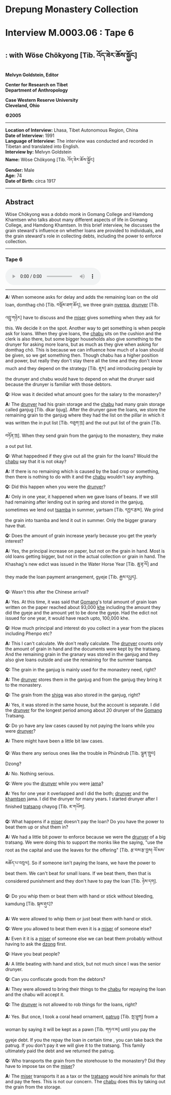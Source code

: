 # Drepung Monastery Collection  
# Interview M.0003.06 : Tape 6  
##  : with Wöse Chökyong [Tib. འོད་ཟེར་ཆོས་སྐྱོང]  
  
**Melvyn Goldstein, Editor**  

**Center for Research on Tibet**  
**Department of Anthropology**  

**Case Western Reserve University**  
**Cleveland, Ohio**  

**©2005**  

---  
**Location of Interview:** Lhasa, Tibet Autonomous Region, China  
**Date of Interview:** 1991  
**Language of Interview:** The interview was conducted and recorded in Tibetan and translated into English.  
**Interview by:** Melvyn Goldstein  
**Name:** Wöse Chökyong [Tib. འོད་ཟེར་ཆོས་སྐྱོང]  
**Gender:** Male  
**Age:** 74  
**Date of Birth:** circa 1917  
  
---  
## Abstract  

 Wöse Chökyong was a dobdo monk in Gomang College and Hamdong Khamtsen who talks about many different aspects of life in Gomang College, and Hamdong Khamtsen. In this brief interview, he discusses the grain steward's influence on whether loans are provided to individuals, and the grain steward's role in collecting debts, including the power to enforce collection.   

---  
### Tape 6  

<audio controls>
<source src="https://tile.loc.gov/storage-services/service/asian/asiantoha/M_0003_06/M_0003_06.mp3" type="audio/mp3">
Your browser does not support the audio element.
</audio>  

---

**A:**  When someone asks for delay and adds the remaining loan on the old loan, domthag chö [Tib. བསྡོམ་ཐག་ཆོད], we three grain <a href="#" data-tooltip="[tib. གཉེར་པ]** A steward or manager. In some monasteries, the nyerpa was in charge of storerooms under the authority of a higher manager called a chandzö.">nyerpa</a>, <a href="#" data-tooltip="[tib. འབྲུ་གཉེར]** A steward (nyerpa) in charge of grain.">drunyer</a> [Tib. འབྲུ་གཉེར] have to discuss and the <a href="#" data-tooltip="[tib. མི་སེར]** A term that can mean serf/bound subject as well as citizen, depending on context. For example, the miser of a lord would connote the bound subjects of that lord, whereas the miser of Tibet would connote citizens of Tibet.">miser</a> gives something when they ask for this. We decide it on the spot. Another way to get something is when people ask for loans. When they give loans, the <a href="#" data-tooltip="[tib. ཕྱག་སྦུག]** A manager (of estates and endowments) of a monastic college or monastic khamtsen.">chabu</a> sits on the cushion and the clerk is also there, but some bigger households also give something to the drunyer for asking more loans, but as much as they give when asking for domthag chö. This is because we can influence how much of a loan should be given, so we get something then. Though chabu has a higher position and power, but really they don't stay there all the time and they don't know much and they depend on the strategy [Tib. ཇུས] and introducing people by the drunyer and chabu would have to depend on what the drunyer said because the drunyer is familiar with those debtors.   

**Q:**  How was it decided what amount goes for the salary to the monastery?   

**A:**  The <a href="#" data-tooltip="[tib. འབྲུ་གཉེར]** A steward (nyerpa) in charge of grain.">drunyer</a> had his grain storage and the <a href="#" data-tooltip="[tib. ཕྱག་སྦུག]** A manager (of estates and endowments) of a monastic college or monastic khamtsen.">chabu</a> had many grain storage called ganjug [Tib. dkar bjug]. After the drunyer gave the loans, we store the remaining grain to the ganjug where they had the list on the pillar in which it was written the in put list [Tib. བཅུག་ཁྲ] and the out put list of the grain [Tib. བཏོན་ཁྲ]. When they send grain from the ganjug to the monastery, they make a out put list.   

**Q:**  What happedned if they give out all the grain for the loans? Would the <a href="#" data-tooltip="[tib. ཕྱག་སྦུག]** A manager (of estates and endowments) of a monastic college or monastic khamtsen.">chabu</a> say that it is not okay?   

**A:**  If there is no remaining which is caused by the bad crop or something, then there is nothing to do with it and the <a href="#" data-tooltip="[tib. ཕྱག་སྦུག]** A manager (of estates and endowments) of a monastic college or monastic khamtsen.">chabu</a> wouldn't say anything.   

**Q:**  Did this happen when you were the <a href="#" data-tooltip="[tib. འབྲུ་གཉེར]** A steward (nyerpa) in charge of grain.">drunyer</a>?   

**A:**  Only in one year, it happened when we gave loans of beans. If we still had remaining after lending out in spring and stored in the ganjug, sometimes we lend out <a href="#" data-tooltip="[tib. རྩམ་པ]** The traditional Tibetan staple food that consists of grain that is roasted (popped), usually in heated sand, and then ground into a flour.">tsamba</a> in summer, yartsam [Tib. དབྱར་རྩམ]. We grind the grain into tsamba and lend it out in summer. Only the bigger granary have that.   

**Q:**  Does the amount of grain increase yearly because you get the yearly interest?   

**A:**  Yes, the principal increase on paper, but not on the grain in hand. Most is old loans getting bigger, but not in the actual collection or grain in hand. The Khashag's new edict was issued in the Water Horse Year [Tib. ཆུ་རྟ་ལོ] and they made the loan payment arrangement, gyeje [Tib. རྒྱས་དཔྱད].   

**Q:**  Wasn't this after the Chinese arrival?   

**A:**  Yes. At this time, it was said that <a href="#" data-tooltip="[tib. སྒོ་མང]** One of the large colleges in Drepung Monastery.">Gomang</a>'s total amount of grain loan written on the paper reached about 93,000 <a href="#" data-tooltip="[tib. ཁལ]** A traditional volume measurement used for measuring grain in traditional Tibetan society. Sizes of this unit varied somewhat, but the official government khe (called mkhar ru or bstan dzin mkha ru) weighed about 28-31 pounds for barley. It was used to convey the size of fields. For example, a field said to be 10 khe in size meant that 10 khe of seed could be sown on that field.">khe</a> including the amount they did the gyeje and the amount yet to be done the gyeje. Had the edict not issued for one year, it would have reach upto, 100,000 khe.   

**Q:**  How much principal and interest do you collect in a year from the places including Phenpo etc?   

**A:**  This I can't calculate. We don't really calculate. The <a href="#" data-tooltip="[tib. འབྲུ་གཉེར]** A steward (nyerpa) in charge of grain.">drunyer</a> counts only the amount of grain in hand and the documents were kept by the tratsang. And the remaining grain in the granary was stored in the ganjug and they also give loans outside and use the remaining for the summer tsampa.   

**Q:**  The grain in the ganjug is mainly used for the monastery need, right?   

**A:**  The <a href="#" data-tooltip="[tib. འབྲུ་གཉེར]** A steward (nyerpa) in charge of grain.">drunyer</a> stores them in the ganjug and from the ganjug they bring it to the monastery.   

**Q:**  The grain from the <a href="#" data-tooltip="[tib. གཞིས་ཀ]** A manorial estate.">shiga</a> was also stored in the ganjug, right?   

**A:**  Yes, it was stored in the same house, but the account is separate. I did the <a href="#" data-tooltip="[tib. འབྲུ་གཉེར]** A steward (nyerpa) in charge of grain.">drunyer</a> for the longest period among about 20 drunyer of the <a href="#" data-tooltip="[tib. སྒོ་མང]** One of the large colleges in Drepung Monastery.">Gomang</a> Tratsang.   

**Q:**  Do yo have any law cases caused by not paying the loans while you were <a href="#" data-tooltip="[tib. འབྲུ་གཉེར]** A steward (nyerpa) in charge of grain.">drunyer</a>?   

**A:**  There might have been a little bit law cases.   

**Q:**  Was there any serious ones like the trouble in Phündrub [Tib. ལྷུན་གྲུབ] Dzong?   

**A:**  No. Nothing serious.   

**Q:**  Were you the <a href="#" data-tooltip="[tib. འབྲུ་གཉེར]** A steward (nyerpa) in charge of grain.">drunyer</a> while you were <a href="#" data-tooltip="[tib. ཇ་མ]** The monk(s) in charge of a monastery&#x27;s kitchen.">jama</a>?   

**A:**  Yes for one year it overlapped and I did the both; <a href="#" data-tooltip="[tib. འབྲུ་གཉེར]** A steward (nyerpa) in charge of grain.">drunyer</a> and the <a href="#" data-tooltip="[tib. ཁང་ཚན]** A monastic residential unit in which monks from specific geographic areas lived. These were corporate entities with property and internal officials. Some large khamtsen had smaller subordinate units called mi tshan. Khamtsen were part of tratsang (colleges). For example, Hamdong Khamtsen was part of Gomang College in Drepung Monastery.">khamtsen</a> jama. I did the drunyer for many years. I started drunyer after I finished <a href="#" data-tooltip="[tib. གྲྭ་ཚང]** A &quot;college&quot; within a monastery, for example, in Drepung Monastery there were four main tratsang: Gomang, Loseling, Deyang and Ngagpa. These tratsang were property owning corporate entities and included monks who were organized into residential dormitories called Khamtsen.">tratsang</a> chayog [Tib. ཇ་གཡོག].   

**Q:**  What happens if a <a href="#" data-tooltip="[tib. མི་སེར]** A term that can mean serf/bound subject as well as citizen, depending on context. For example, the miser of a lord would connote the bound subjects of that lord, whereas the miser of Tibet would connote citizens of Tibet.">miser</a> doesn't pay the loan? Do you have the power to beat them up or shut them in?   

**A:**  We had a little bit power to enforce because we were the <a href="#" data-tooltip="[tib. འབྲུ་གཉེར]** A steward (nyerpa) in charge of grain.">drunyer</a> of a big tratsang. We were doing this to support the monks like the saying, "use the root as the capital and use the leaves for the offering" [Tib. རྩ་བས་རྩ་བྱས། ལོ་མས་མཆོད་པ་འབུལ]. So if someone isn't paying the loans, we have the power to beat them. We can't beat for small loans. If we beat them, then that is considered punishment and they don't have to pay the loan [Tib. ཉེས་དག].   

**Q:**  Do you whip them or beat them with hand or stick without bleeding, kamdung [Tib. སྐམ་རྡུང]?   

**A:**  We were allowed to whip them or just beat them with hand or stick.   

**Q:**  Were you allowed to beat them even it is a <a href="#" data-tooltip="[tib. མི་སེར]** A term that can mean serf/bound subject as well as citizen, depending on context. For example, the miser of a lord would connote the bound subjects of that lord, whereas the miser of Tibet would connote citizens of Tibet.">miser</a> of someone else?   

**A:**  Even it it is a <a href="#" data-tooltip="[tib. མི་སེར]** A term that can mean serf/bound subject as well as citizen, depending on context. For example, the miser of a lord would connote the bound subjects of that lord, whereas the miser of Tibet would connote citizens of Tibet.">miser</a> of someone else we can beat them probably without having to ask the <a href="#" data-tooltip="[tib. རྫོང]** A district in the traditional Tibetan governmental structure. This large administrative unit was headed by one or two district heads (tib. dzongpön [རྫོང་དཔོན]) appointed by the Tibetan government. Typically there was one lay official and one monk official who were jointly sent from Lhasa for three year terms. They were responsible for collecting taxes and adjudicating disputes in their district. These dzong were equivalent to counties (ch. 县) in the current Chinese system of administration.">dzong</a> first.   

**Q:**  Have you beat people?   

**A:**  A little beating with hand and stick, but not much since I was the senior drunyer.   

**Q:**  Can you confiscate goods from the debtors?   

**A:**  They were allowed to bring their things to the <a href="#" data-tooltip="[tib. ཕྱག་སྦུག]** A manager (of estates and endowments) of a monastic college or monastic khamtsen.">chabu</a> for repaying the loan and the chabu will accept it.   

**Q:**  The <a href="#" data-tooltip="[tib. འབྲུ་གཉེར]** A steward (nyerpa) in charge of grain.">drunyer</a> is not allowed to rob things for the loans, right?   

**A:**  Yes. But once, I took a coral head ornament, <a href="#" data-tooltip="[tib. སྤ་ཕྲུག]** The traditional woman&#x27;s headdress.">patrug</a> [Tib. སྤ་ཕྲུག] from a woman by saying it will be kept as a pawn [Tib. གཏའ་མ] until you pay the gyeje debt. If you the repay the loan in certain time , you can take back the patrug. If you don't pay it we will give it to the tratsang. This family ultimately paid the debt and we returned the patrug.   

**Q:**  Who transports the grain from the storehouse to the monastery? Did they have to impose tax on the <a href="#" data-tooltip="[tib. མི་སེར]** A term that can mean serf/bound subject as well as citizen, depending on context. For example, the miser of a lord would connote the bound subjects of that lord, whereas the miser of Tibet would connote citizens of Tibet.">miser</a>?   

**A:**  The <a href="#" data-tooltip="[tib. མི་སེར]** A term that can mean serf/bound subject as well as citizen, depending on context. For example, the miser of a lord would connote the bound subjects of that lord, whereas the miser of Tibet would connote citizens of Tibet.">miser</a> transports it as a tax or the <a href="#" data-tooltip="[tib. གྲྭ་ཚང]** A &quot;college&quot; within a monastery, for example, in Drepung Monastery there were four main tratsang: Gomang, Loseling, Deyang and Ngagpa. These tratsang were property owning corporate entities and included monks who were organized into residential dormitories called Khamtsen.">tratsang</a> would hire animals for that and pay the fees. This is not our concern. The <a href="#" data-tooltip="[tib. ཕྱག་སྦུག]** A manager (of estates and endowments) of a monastic college or monastic khamtsen.">chabu</a> does this by taking out the grain from the storage.   

